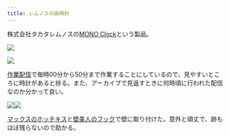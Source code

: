 ```yaml
---
title: レムノスの掛時計
---
```

株式会社タカタレムノスの[MONO Clock](https://www.amazon.co.jp/dp/B004UIT8BK)という製品。

![](https://lh5.googleusercontent.com/6RzXCl3BCfsgsfhbs84ttaaSWQy9IwdnwBXf3TEqBztmxnCQ6h7p1Y6c6xk4LL3fSfRrh-TaeuIVVLifWRd7lWJxmDfEh7-GC6gdu-1kVP-N9APaTgS2TJ9RJ7BsOpr-SIaHvvS30kDLesqeaXp-GhD1mZyF6dsC4UnEKRjQfc-XvmOYY7c5EjIfisqn)

![](https://lh3.googleusercontent.com/mOHMOfhRUbMrE78vOG2pQiC8d2CoG9Vk03Q4PMSs2-430MpfXmmzjdWxtLgj36w2Nvvl8TDCbBKkAyfsLeeLWe9OIWfysMOeSVS-xocy7Z-AsGaWCXPIjRw5lDZjL496KsCu_vR_ZR7AdYn9SXWNZ-VqqZtmrFas7x_yHgYC-HJql_Qvq8PdGhZSnLXA)

[作業配信](https://www.youtube.com/channel/UC5s-KpSDGzxWPWNv94PnJHw)で毎時00分から50分まで作業することにしているので、見やすいところに時計があると捗る。また、アーカイブで見返すときに何時頃に行われた配信なのか分かって良い。

![](https://lh3.googleusercontent.com/LxOs2z_5SKJt7VXWZCeZ_G9Wtv_P6ITeF9uHmLS7YQbMSDa873nOsFdlBTYwAzNTYUDrbxUPPWXNi-V1X18_nQrbrFzG0I_Tc0gkgat7HOauuNnmvtCRkE52WETQT_E31eGdxpIEzpmYVOEjQcy_cYgQ5zRYqm5UWGhfSSl1kFJ-eIKq1LVXhcNU4_3O)![](https://lh4.googleusercontent.com/iQv6VoTSeUI2QRdGAGCeXsqYdWnZvdG0KX-Kg2CjTokC82by4JksZihONlvArzGhwCXJVHiVnFfdcJjhxpXB03zU8F8urtu-kn8AXTk-FgnMeFnZWM2Rn9TFuuwfR8Lewhz2HPdP9bJYHE2zQ5v4F59XJSTNLH4k7eHp0k-9FfbxmkYkQOsMFF0VJIbw)

[マックスのホッチキス](https://www.amazon.co.jp/dp/B000O9WRWG)と[壁美人のフック](https://www.amazon.co.jp/dp/B00CU78TDG)で壁に取り付けた。意外と頑丈で、跡もほぼ残らないので助かる。
